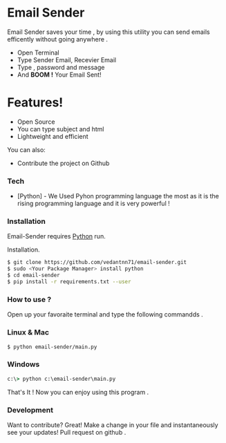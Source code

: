 # Email Sender 

Email Sender saves your time , by using this utility you can send emails efficently without going anywhere .
  - Open Terminal
  - Type Sender Email, Recevier Email
  - Type , password and message 
  - And **BOOM !** Your Email Sent!

# Features!
  - Open Source
  - You can type subject and html
  - Lightweight and efficient


You can also:
  - Contribute the project on Github 

### Tech
* [Python] - We Used Pyhon programming language the most as it is the rising programming language and it is very powerful !

### Installation

Email-Sender requires [Python](https://python.org/) run.

Installation.

```sh
$ git clone https://github.com/vedantnn71/email-sender.git
$ sudo <Your Package Manager> install python
$ cd email-sender
$ pip install -r requirements.txt --user
```

### How to use ?
Open up your favoraite terminal and type the following commandds .
### Linux & Mac
```sh
$ python email-sender/main.py
```
### Windows
```cmd 
c:\> python c:\email-sender\main.py  
```
That's It ! Now you can enjoy using this program .
### Development

Want to contribute? Great!
Make a change in your file and instantaneously see your updates!
Pull request on github .
